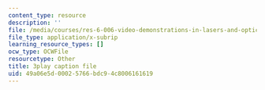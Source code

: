 ```yaml
---
content_type: resource
description: ''
file: /media/courses/res-6-006-video-demonstrations-in-lasers-and-optics-spring-2008/49a06e5d00025766bdc94c8006161619_Qq_EFXj3wgw.vtt
file_type: application/x-subrip
learning_resource_types: []
ocw_type: OCWFile
resourcetype: Other
title: 3play caption file
uid: 49a06e5d-0002-5766-bdc9-4c8006161619
---
```

